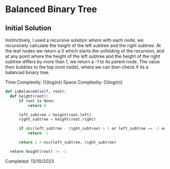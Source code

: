 # Balanced Binary Tree

## Initial Solution

Instinctively, I used a recursive solution where with each node, we recursively calculate the height of the left subtree and the right subtree. At the leaf nodes we return a 0 which starts the unfolding of the recursion, and at any point where the height of the left subtree and the height of the right subtree differs by more than 1, we return a -1 to its parent node. The value then bubbles to the top (root node), where we can then check if its a balanced binary tree.

Time Complexity: O(log(n))
Space Complexity: O(log(n))

```python
def isBalanced(self, root):
  def height(root):
      if root is None:
          return 0

      left_subtree = height(root.left)
      right_subtree = height(root.right)

      if abs(left_subtree - right_subtree) > 1 or left_subtree == -1 or right_subtree == -1:
          return -1

      return 1 + max(left_subtree, right_subtree)

  return height(root) != -1
```

Completed: 13/10/2023

